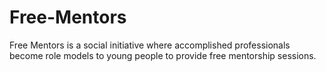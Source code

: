 # Free-Mentors
Free Mentors is a social initiative where accomplished professionals become role models to young people to provide free mentorship sessions.
